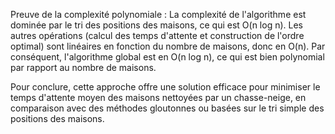 Preuve de la complexité polynomiale :
La complexité de l'algorithme est dominée par le tri des positions des maisons, ce qui est O(n log n). Les autres opérations (calcul des temps d'attente et construction de l'ordre optimal) sont linéaires en fonction du nombre de maisons, donc en O(n). Par conséquent, l'algorithme global est en O(n log n), ce qui est bien polynomial par rapport au nombre de maisons.

Pour conclure, cette approche offre une solution efficace pour minimiser le temps d'attente moyen des maisons nettoyées par un chasse-neige, en comparaison avec des méthodes gloutonnes ou basées sur le tri simple des positions des maisons.